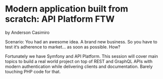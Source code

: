 # Modern application built from scratch: API Platform FTW

by Anderson Casimiro

Scenario: You had an awesome idea. A brand new business. So you have to test it‘s adherence to market… as soon as possible. How?

Fortunately we have Symfony and API Platform. This session will cover main topics to build a real world project on top of REST and GraphQL APIs with modern authentication while delivering clients and documentation. Barely touching PHP code for that.